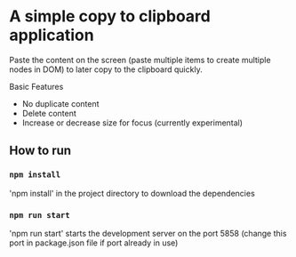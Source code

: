 # A simple copy to clipboard application
Paste the content on the screen (paste multiple items to create multiple nodes in DOM) to later copy to the clipboard quickly.

Basic Features
- No duplicate content
- Delete content
- Increase or decrease size for focus (currently experimental)

## How to run
### `npm install`
'npm install' in the project directory to download the dependencies

### `npm run start`
'npm run start' starts the development server on the port 5858 (change this port in package.json file if port already in use)
